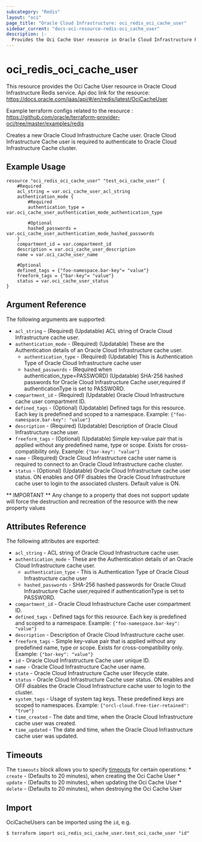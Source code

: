 ```yaml
---
subcategory: "Redis"
layout: "oci"
page_title: "Oracle Cloud Infrastructure: oci_redis_oci_cache_user"
sidebar_current: "docs-oci-resource-redis-oci_cache_user"
description: |-
  Provides the Oci Cache User resource in Oracle Cloud Infrastructure Redis service
---
```


# oci_redis_oci_cache_user
This resource provides the Oci Cache User resource in Oracle Cloud Infrastructure Redis service.
Api doc link for the resource: https://docs.oracle.com/iaas/api/#/en/redis/latest/OciCacheUser

Example terraform configs related to the resource : https://github.com/oracle/terraform-provider-oci/tree/master/examples/redis

Creates a new Oracle Cloud Infrastructure Cache user. Oracle Cloud Infrastructure Cache user is required to authenticate to Oracle Cloud Infrastructure Cache cluster.

## Example Usage

```hcl
resource "oci_redis_oci_cache_user" "test_oci_cache_user" {
	#Required
	acl_string = var.oci_cache_user_acl_string
	authentication_mode {
		#Required
		authentication_type = var.oci_cache_user_authentication_mode_authentication_type

		#Optional
		hashed_passwords = var.oci_cache_user_authentication_mode_hashed_passwords
	}
	compartment_id = var.compartment_id
	description = var.oci_cache_user_description
	name = var.oci_cache_user_name

	#Optional
	defined_tags = {"foo-namespace.bar-key"= "value"}
	freeform_tags = {"bar-key"= "value"}
	status = var.oci_cache_user_status
}
```

## Argument Reference

The following arguments are supported:

* `acl_string` - (Required) (Updatable) ACL string of Oracle Cloud Infrastructure cache user.
* `authentication_mode` - (Required) (Updatable) These are the Authentication details of an Oracle Cloud Infrastructure cache user.
	* `authentication_type` - (Required) (Updatable) This is Authentication Type of Oracle Cloud Infrastructure cache user
	* `hashed_passwords` - (Required when authentication_type=PASSWORD) (Updatable) SHA-256 hashed passwords for Oracle Cloud Infrastructure Cache user,required if authenticationType is set to PASSWORD.
* `compartment_id` - (Required) (Updatable) Oracle Cloud Infrastructure cache user compartment ID.
* `defined_tags` - (Optional) (Updatable) Defined tags for this resource. Each key is predefined and scoped to a namespace. Example: `{"foo-namespace.bar-key": "value"}` 
* `description` - (Required) (Updatable) Description of Oracle Cloud Infrastructure cache user.
* `freeform_tags` - (Optional) (Updatable) Simple key-value pair that is applied without any predefined name, type or scope. Exists for cross-compatibility only. Example: `{"bar-key": "value"}` 
* `name` - (Required) Oracle Cloud Infrastructure cache user name is required to connect to an Oracle Cloud Infrastructure cache cluster.
* `status` - (Optional) (Updatable) Oracle Cloud Infrastructure cache user status. ON enables and OFF disables the Oracle Cloud Infrastructure cache user to login to the associated clusters. Default value is ON.


** IMPORTANT **
Any change to a property that does not support update will force the destruction and recreation of the resource with the new property values

## Attributes Reference

The following attributes are exported:

* `acl_string` - ACL string of Oracle Cloud Infrastructure cache user.
* `authentication_mode` - These are the Authentication details of an Oracle Cloud Infrastructure cache user.
	* `authentication_type` - This is Authentication Type of Oracle Cloud Infrastructure cache user
	* `hashed_passwords` - SHA-256 hashed passwords for Oracle Cloud Infrastructure Cache user,required if authenticationType is set to PASSWORD.
* `compartment_id` - Oracle Cloud Infrastructure Cache user compartment ID.
* `defined_tags` - Defined tags for this resource. Each key is predefined and scoped to a namespace. Example: `{"foo-namespace.bar-key": "value"}` 
* `description` - Description of Oracle Cloud Infrastructure cache user.
* `freeform_tags` - Simple key-value pair that is applied without any predefined name, type or scope. Exists for cross-compatibility only. Example: `{"bar-key": "value"}` 
* `id` - Oracle Cloud Infrastructure Cache user unique ID.
* `name` - Oracle Cloud Infrastructure Cache user name.
* `state` - Oracle Cloud Infrastructure Cache user lifecycle state.
* `status` - Oracle Cloud Infrastructure Cache user status. ON enables and OFF disables the Oracle Cloud Infrastructure cache user to login to the cluster.
* `system_tags` - Usage of system tag keys. These predefined keys are scoped to namespaces. Example: `{"orcl-cloud.free-tier-retained": "true"}` 
* `time_created` - The date and time, when the Oracle Cloud Infrastructure cache user was created.
* `time_updated` - The date and time, when the Oracle Cloud Infrastructure cache user was updated.

## Timeouts

The `timeouts` block allows you to specify [timeouts](https://registry.terraform.io/providers/oracle/oci/latest/docs/guides/changing_timeouts) for certain operations:
	* `create` - (Defaults to 20 minutes), when creating the Oci Cache User
	* `update` - (Defaults to 20 minutes), when updating the Oci Cache User
	* `delete` - (Defaults to 20 minutes), when destroying the Oci Cache User


## Import

OciCacheUsers can be imported using the `id`, e.g.

```
$ terraform import oci_redis_oci_cache_user.test_oci_cache_user "id"
```

